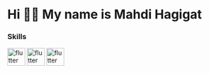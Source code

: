 

Hi 🙋‍♂️ My name is Mahdi Hagigat
======

### Skills

<img src="https://www.vectorlogo.zone/logos/flutterio/flutterio-icon.svg" alt="flutter" width="40" height="40"/>
<img src="https://www.vectorlogo.zone/logos/dartlang/dartlang-icon.svg" alt="flutter" width="40" height="40"/>
<img src="https://www.vectorlogo.zone/logos/php/php-icon.svg" alt="flutter" width="40" height="40"/>




